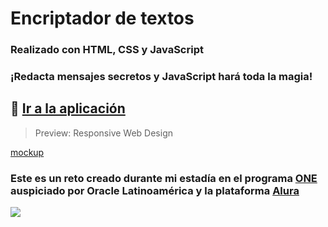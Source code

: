 # Encriptador de textos

### Realizado con HTML, CSS y JavaScript
### ¡Redacta mensajes secretos y JavaScript hará toda la magia!

## 🚀 [Ir a la aplicación](https://reto-01-sofmagon.netlify.app)

> Preview: Responsive Web Design

[mockup](https://i.ibb.co/GkyFrmx/encriptador-devices.jpg)

### **Este es un reto creado durante mi estadía en el programa [ONE](https://www.oracle.com/mx/education/oracle-next-education/) auspiciado por Oracle Latinoamérica y la plataforma [Alura](https://www.aluracursos.com)**

![](https://i.ibb.co/qkSRHGP/one-alura.jpg) 